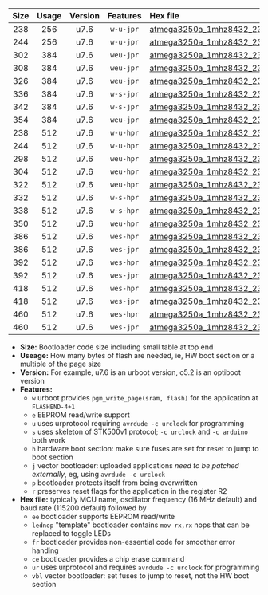 |Size|Usage|Version|Features|Hex file|
|:-:|:-:|:-:|:-:|:--|
|238|256|u7.6|`w-u-jpr`|[atmega3250a_1mhz8432_230400bps_ur_vbl.hex](https://raw.githubusercontent.com/stefanrueger/urboot/main//atmega3250a_1mhz8432_230400bps_ur_vbl.hex)|
|244|256|u7.6|`w-u-jpr`|[atmega3250a_1mhz8432_230400bps_lednop_ur_vbl.hex](https://raw.githubusercontent.com/stefanrueger/urboot/main//atmega3250a_1mhz8432_230400bps_lednop_ur_vbl.hex)|
|302|384|u7.6|`weu-jpr`|[atmega3250a_1mhz8432_230400bps_ee_ur_vbl.hex](https://raw.githubusercontent.com/stefanrueger/urboot/main//atmega3250a_1mhz8432_230400bps_ee_ur_vbl.hex)|
|308|384|u7.6|`weu-jpr`|[atmega3250a_1mhz8432_230400bps_ee_lednop_ur_vbl.hex](https://raw.githubusercontent.com/stefanrueger/urboot/main//atmega3250a_1mhz8432_230400bps_ee_lednop_ur_vbl.hex)|
|326|384|u7.6|`weu-jpr`|[atmega3250a_1mhz8432_230400bps_ee_lednop_fr_ur_vbl.hex](https://raw.githubusercontent.com/stefanrueger/urboot/main//atmega3250a_1mhz8432_230400bps_ee_lednop_fr_ur_vbl.hex)|
|336|384|u7.6|`w-s-jpr`|[atmega3250a_1mhz8432_230400bps_vbl.hex](https://raw.githubusercontent.com/stefanrueger/urboot/main//atmega3250a_1mhz8432_230400bps_vbl.hex)|
|342|384|u7.6|`w-s-jpr`|[atmega3250a_1mhz8432_230400bps_lednop_vbl.hex](https://raw.githubusercontent.com/stefanrueger/urboot/main//atmega3250a_1mhz8432_230400bps_lednop_vbl.hex)|
|354|384|u7.6|`weu-jpr`|[atmega3250a_1mhz8432_230400bps_ee_lednop_fr_ce_ur_vbl.hex](https://raw.githubusercontent.com/stefanrueger/urboot/main//atmega3250a_1mhz8432_230400bps_ee_lednop_fr_ce_ur_vbl.hex)|
|238|512|u7.6|`w-u-hpr`|[atmega3250a_1mhz8432_230400bps_ur.hex](https://raw.githubusercontent.com/stefanrueger/urboot/main//atmega3250a_1mhz8432_230400bps_ur.hex)|
|244|512|u7.6|`w-u-hpr`|[atmega3250a_1mhz8432_230400bps_lednop_ur.hex](https://raw.githubusercontent.com/stefanrueger/urboot/main//atmega3250a_1mhz8432_230400bps_lednop_ur.hex)|
|298|512|u7.6|`weu-hpr`|[atmega3250a_1mhz8432_230400bps_ee_ur.hex](https://raw.githubusercontent.com/stefanrueger/urboot/main//atmega3250a_1mhz8432_230400bps_ee_ur.hex)|
|304|512|u7.6|`weu-hpr`|[atmega3250a_1mhz8432_230400bps_ee_lednop_ur.hex](https://raw.githubusercontent.com/stefanrueger/urboot/main//atmega3250a_1mhz8432_230400bps_ee_lednop_ur.hex)|
|322|512|u7.6|`weu-hpr`|[atmega3250a_1mhz8432_230400bps_ee_lednop_fr_ur.hex](https://raw.githubusercontent.com/stefanrueger/urboot/main//atmega3250a_1mhz8432_230400bps_ee_lednop_fr_ur.hex)|
|332|512|u7.6|`w-s-hpr`|[atmega3250a_1mhz8432_230400bps.hex](https://raw.githubusercontent.com/stefanrueger/urboot/main//atmega3250a_1mhz8432_230400bps.hex)|
|338|512|u7.6|`w-s-hpr`|[atmega3250a_1mhz8432_230400bps_lednop.hex](https://raw.githubusercontent.com/stefanrueger/urboot/main//atmega3250a_1mhz8432_230400bps_lednop.hex)|
|350|512|u7.6|`weu-hpr`|[atmega3250a_1mhz8432_230400bps_ee_lednop_fr_ce_ur.hex](https://raw.githubusercontent.com/stefanrueger/urboot/main//atmega3250a_1mhz8432_230400bps_ee_lednop_fr_ce_ur.hex)|
|386|512|u7.6|`wes-hpr`|[atmega3250a_1mhz8432_230400bps_ee.hex](https://raw.githubusercontent.com/stefanrueger/urboot/main//atmega3250a_1mhz8432_230400bps_ee.hex)|
|386|512|u7.6|`wes-jpr`|[atmega3250a_1mhz8432_230400bps_ee_vbl.hex](https://raw.githubusercontent.com/stefanrueger/urboot/main//atmega3250a_1mhz8432_230400bps_ee_vbl.hex)|
|392|512|u7.6|`wes-hpr`|[atmega3250a_1mhz8432_230400bps_ee_lednop.hex](https://raw.githubusercontent.com/stefanrueger/urboot/main//atmega3250a_1mhz8432_230400bps_ee_lednop.hex)|
|392|512|u7.6|`wes-jpr`|[atmega3250a_1mhz8432_230400bps_ee_lednop_vbl.hex](https://raw.githubusercontent.com/stefanrueger/urboot/main//atmega3250a_1mhz8432_230400bps_ee_lednop_vbl.hex)|
|418|512|u7.6|`wes-hpr`|[atmega3250a_1mhz8432_230400bps_ee_lednop_fr.hex](https://raw.githubusercontent.com/stefanrueger/urboot/main//atmega3250a_1mhz8432_230400bps_ee_lednop_fr.hex)|
|418|512|u7.6|`wes-jpr`|[atmega3250a_1mhz8432_230400bps_ee_lednop_fr_vbl.hex](https://raw.githubusercontent.com/stefanrueger/urboot/main//atmega3250a_1mhz8432_230400bps_ee_lednop_fr_vbl.hex)|
|460|512|u7.6|`wes-hpr`|[atmega3250a_1mhz8432_230400bps_ee_lednop_fr_ce.hex](https://raw.githubusercontent.com/stefanrueger/urboot/main//atmega3250a_1mhz8432_230400bps_ee_lednop_fr_ce.hex)|
|460|512|u7.6|`wes-jpr`|[atmega3250a_1mhz8432_230400bps_ee_lednop_fr_ce_vbl.hex](https://raw.githubusercontent.com/stefanrueger/urboot/main//atmega3250a_1mhz8432_230400bps_ee_lednop_fr_ce_vbl.hex)|

- **Size:** Bootloader code size including small table at top end
- **Useage:** How many bytes of flash are needed, ie, HW boot section or a multiple of the page size
- **Version:** For example, u7.6 is an urboot version, o5.2 is an optiboot version
- **Features:**
  + `w` urboot provides `pgm_write_page(sram, flash)` for the application at `FLASHEND-4+1`
  + `e` EEPROM read/write support
  + `u` uses urprotocol requiring `avrdude -c urclock` for programming
  + `s` uses skeleton of STK500v1 protocol; `-c urclock` and `-c arduino` both work
  + `h` hardware boot section: make sure fuses are set for reset to jump to boot section
  + `j` vector bootloader: uploaded applications *need to be patched externally*, eg, using `avrdude -c urclock`
  + `p` bootloader protects itself from being overwritten
  + `r` preserves reset flags for the application in the register R2
- **Hex file:** typically MCU name, oscillator frequency (16 MHz default) and baud rate (115200 default) followed by
  + `ee` bootloader supports EEPROM read/write
  + `lednop` "template" bootloader contains `mov rx,rx` nops that can be replaced to toggle LEDs
  + `fr` bootloader provides non-essential code for smoother error handing
  + `ce` bootloader provides a chip erase command
  + `ur` uses urprotocol and requires `avrdude -c urclock` for programming
  + `vbl` vector bootloader: set fuses to jump to reset, not the HW boot section
